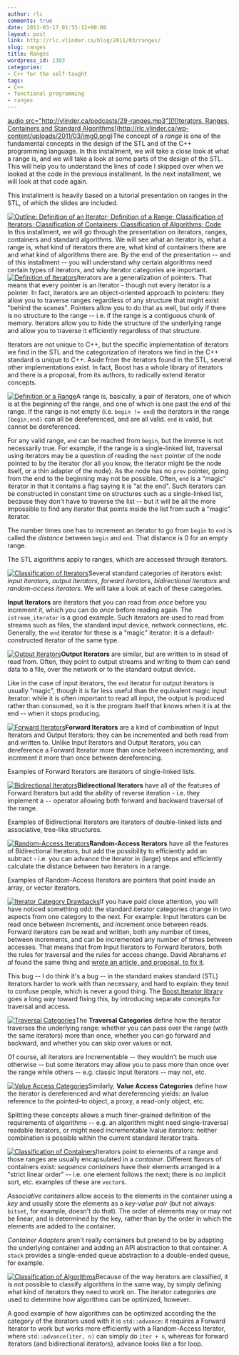 ```yaml
---
author: rlc
comments: true
date: 2011-03-17 01:55:12+00:00
layout: post
link: http://rlc.vlinder.ca/blog/2011/03/ranges/
slug: ranges
title: Ranges
wordpress_id: 1303
categories:
- C++ for the self-taught
tags:
- C++
- functional programming
- ranges
---
```


[audio src="http://vlinder.ca/podcasts/29-ranges.mp3"][![Iterators, Ranges, Containers and Standard Algorithms](http://rlc.vlinder.ca/wp-content/uploads/2011/03/img0-300x225.png)](http://rlc.vlinder.ca/wp-content/uploads/2011/03/img0.png)The concept of a _range_ is one of the fundamental concepts in the design of the STL and of the C++ programming language. In this installment, we will take a close look at what a range is, and we will take a look at some parts of the design of the STL. This will help you to understand the lines of code I skipped over when we looked at the code in the previous installment. In the next installment, we will look at that code again.

This installment is heavily based on a tutorial presentation on ranges in the STL, of which the slides are included.
<!--more-->
[![Outline: Definition of an Iterator; Definition of a Range; Classification of Iterators; Classification of Containers; Classification of Algorithms; Code](http://rlc.vlinder.ca/wp-content/uploads/2011/03/img1-300x225.png)](http://rlc.vlinder.ca/wp-content/uploads/2011/03/img1.png)In this installment, we will go through the presentation on iterators, ranges, containers and standard algorithms. We will see what an iterator is, what a range is, what kind of iterators there are, what kind of containers there are and what kind of algorithms there are. By the end of the presentation -- and of this installment -- you will understand why certain algorithms need certain types of iterators, and why iterator categories are important.
[![Definition of Iterators](http://rlc.vlinder.ca/wp-content/uploads/2011/03/img2-300x225.png)](http://rlc.vlinder.ca/wp-content/uploads/2011/03/img2.png)Iterators are a generalization of pointers. That means that every pointer is an iterator - though not every iterator is a pointer. In fact, iterators are an object-oriented approach to pointers: they allow you to traverse ranges regardless of any structure that might exist "behind the scenes". Pointers allow you to do that as well, but only if there is no structure to the range -- i.e. if the range is a contiguous chunk of memory. Iterators allow you to hide the structure of the underlying range and allow you to traverse it efficiently regardless of that structure.

Iterators are not unique to C++, but the specific implementation of iterators we find in the STL and the categorization of iterators we find in the C++ standard is unique to C++. Aside from the iterators found in the STL, several other implementations exist. In fact, Boost has a whole library of iterators and there is a proposal, from its authors, to radically extend iterator concepts.

[![Definition or a Range](http://rlc.vlinder.ca/wp-content/uploads/2011/03/img3-300x225.png)](http://rlc.vlinder.ca/wp-content/uploads/2011/03/img3.png)A range is, basically, a pair of iterators, one of which is at the beginning of the range, and one of which is one past the end of the range. If the range is not empty (i.e. `begin != end`) the iterators in the range `[begin,end)` can all be dereferenced, and are all valid. `end` is valid, but cannot be dereferenced.

For any valid range, `end` can be reached from `begin`, but the inverse is not necessarily true. For example, if the range is a single-linked list, traversal using iterators may be a question of reading the `next` pointer of the node pointed to by the iterator (for all you know, the iterator might be the node itself, or a thin adapter of the node). As the node has no `prev` pointer, going from the end to the beginning may not be possible. Often, `end` is a "magic" iterator in that it contains a flag saying it is "at the end". Such iterators can be constructed in constant time on structures such as a single-linked list, because they don't have to traverse the list -- but it will be all the more impossible to find any iterator that points inside the list from such a "magic" iterator.

The number times one has to increment an iterator to go from `begin` to `end` is called the _distance_ between `begin` and `end`. That distance is 0 for an empty range.

The STL algorithms apply to ranges, which are accessed through iterators.

[![Classification of Iterators](http://rlc.vlinder.ca/wp-content/uploads/2011/03/img4-300x225.png)](http://rlc.vlinder.ca/wp-content/uploads/2011/03/img4.png)Several standard categories of iterators exist: _input iterators_, _output iterators_, _forward iterators_, _bidirectional iterators_ and _random-access iterators_. We will take a look at each of these categories.

**Input Iterators** are iterators that you can read from _once_ before you increment it, which you can do _once_ before reading again. The `istream_iterator` is a good example. Such iterators are used to read from streams such as files, the standard input device, network connections, etc. Generally, the `end` iterator for these is a "magic" iterator: it is a default-constructed iterator of the same type.

[![Output Iterators](http://rlc.vlinder.ca/wp-content/uploads/2011/03/img5-300x225.png)](http://rlc.vlinder.ca/wp-content/uploads/2011/03/img5.png)**Output Iterators** are similar, but are written to in stead of read from. Often, they point to output streams and writing to them can send data to a file, over the network or to the standard output device.

Like in the case of input iterators, the `end` iterator for output iterators is usually "magic", though it is far less useful than the equivalent magic input iterator: while it is often important to read all input, the output is produced rather than consumed, so it is the program itself that knows when it is at the end -- when it stops producing.

[![Forward Iterators](http://rlc.vlinder.ca/wp-content/uploads/2011/03/img6-300x225.png)](http://rlc.vlinder.ca/wp-content/uploads/2011/03/img6.png)**Forward Iterators** are a kind of combination of Input Iterators and Output Iterators: they can be incremented and both read from and written to. Unlike Input Iterators and Output Iterators, you can dereference a Forward Iterator more than once between incrementing, and increment it more than once between dereferencing.

Examples of Forward Iterators are iterators of single-linked lists.

[![Bidirectional Iterators](http://rlc.vlinder.ca/wp-content/uploads/2011/03/img7-300x225.png)](http://rlc.vlinder.ca/wp-content/uploads/2011/03/img7.png)**Bidirectional Iterators** have all of the features of Forward Iterators but add the ability of reverse iteration - i.e. they implement a `--` operator allowing both forward and backward traversal of the range.

Examples of Bidirectional Iterators are iterators of double-linked lists and associative, tree-like structures.

[![Random-Access Iterators](http://rlc.vlinder.ca/wp-content/uploads/2011/03/img8-300x225.png)](http://rlc.vlinder.ca/wp-content/uploads/2011/03/img8.png)**Random-Access Iterators** have all the features of Bidirectional Iterators, but add the possibility to efficiently add an subtract - i.e. you can advance the iterator in (large) steps and efficiently calculate the distance between two iterators in a range.

Examples of Random-Access Iterators are pointers that point inside an array, or vector iterators.

[![Iterator Category Drawbacks](http://rlc.vlinder.ca/wp-content/uploads/2011/03/img9-300x225.png)](http://rlc.vlinder.ca/wp-content/uploads/2011/03/img9.png)If you have paid close attention, you will have noticed something odd: the standard iterator categories change in two aspects from one category to the next. For example: Input Iterators can be read once between increments, and increment once between reads. Forward iterators can be read and written, both any number of times, between increments, and can be incremented any number of times between accesses. That means that from Input Iterators to Forward Iterators, both the rules for traversal and the rules for access change. David Abrahams _et al_ found the same thing and [wrote an article, and proposal, to fix it](http://www.open-std.org/jtc1/sc22/wg21/docs/papers/2003/n1550.htm).

This bug -- I do think it's a bug -- in the standard makes standard (STL) iterators harder to work with than necessary, and hard to explain: they tend to confuse people, which is never a good thing. The [Boost.Iterator library](http://www.boost.org/doc/libs/1_46_1/libs/iterator/doc/index.html) goes a long way toward fixing this, by introducing separate concepts for traversal and access.

[![Traversal Categories](http://rlc.vlinder.ca/wp-content/uploads/2011/03/img10-300x225.png)](http://rlc.vlinder.ca/wp-content/uploads/2011/03/img10.png)The **Traversal Categories** define how the iterator traverses the underlying range: whether you can pass over the range (with the same iterators) more than once, whether you can go forward and backward, and whether you can skip over values or not.

Of course, all iterators are Incrementable -- they wouldn't be much use otherwise -- but some iterators may allow you to pass more than once over the range while others -- e.g. classic Input Iterators -- may not, etc.

[![Value Access Categories](http://rlc.vlinder.ca/wp-content/uploads/2011/03/img11-300x225.png)](http://rlc.vlinder.ca/wp-content/uploads/2011/03/img11.png)Similarly, **Value Access Categories** define how the iterator is dereferenced and what dereferencing yields: an lvalue reference to the pointed-to object, a proxy, a read-only object, etc.

Splitting these concepts allows a much finer-grained definition of the requirements of algorithms -- e.g. an algorithm might need single-traversal readable iterators, or might need incrementable lvalue iterators: neither combination is possible within the current standard iterator traits.

[![Classification of Containers](http://rlc.vlinder.ca/wp-content/uploads/2011/03/img12-300x225.png)](http://rlc.vlinder.ca/wp-content/uploads/2011/03/img12.png)Iterators point to elements of a range and those ranges are usually encapsulated in a _container_. Different flavors of containers exist: _sequence containers_ have their elements arranged in a "strict linear order" -- i.e. one element follows the next; there is no implicit sort, etc. examples of these are `vector`s.

_Associative containers_ allow access to the elements in the container using a _key_ and usually store the elements as a _key-value pair_ (but not always: `bitset`, for example, doesn't do that). The order of elements may or may not be linear, and is determined by the key, rather than by the order in which the elements are added to the container.

_Container Adapters_ aren't really containers but pretend to be by adapting the underlying container and adding an API abstraction to that container. A `stack` provides a single-ended queue abstraction to a double-ended queue, for example.

[![Classification of Algorithms](http://rlc.vlinder.ca/wp-content/uploads/2011/03/img13-300x225.png)](http://rlc.vlinder.ca/wp-content/uploads/2011/03/img13.png)Because of the way iterators are classified, it is not possible to classify algorithms in the same way, by simply defining what kind of iterators they need to work on. The iterator categories _are_ used to determine how algorithms can be optimized, however.

A good example of how algorithms can be optimized according the the category of the iterators used with it is `std::advance`: it requires a Forward Iterator to work but works more efficiently with a Random-Access Iterator, where `std::advance(iter, n)` can simply do `iter + n`, whereas for forward iterators (and bidirectional iterators), advance looks like a for loop.
